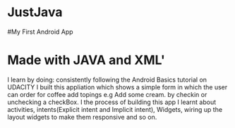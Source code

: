 # JustJava
#My First Android App 

# Made with JAVA and XML'
I learn by doing: consistently following the Android Basics tutorial on UDACITY
I built this appliation which shows a simple form in which the user can order for coffee add topings e.g Add some cream. by checkin or unchecking a checkBox. I the process of building this app I learnt about activities, intents(Explicit intent and Implicit intent), Widgets, wiring up the layout widgets to make them responsive and so on.
